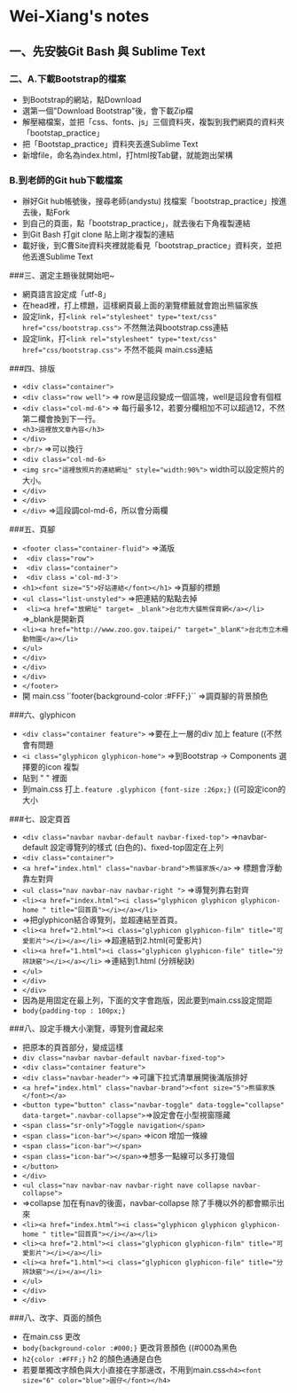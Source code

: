 #  Wei-Xiang's notes
## 一、先安裝Git Bash 與 Sublime Text
### 二、A.下載Bootstrap的檔案
- 到Bootstrap的網站，點Download
- 選第一個"Download Bootstrap"後，會下載Zip檔
- 解壓縮檔案，並把「css、fonts、js」三個資料夾，複製到我們網頁的資料夾「bootstap_practice」
- 把「Bootstap_practice」資料夾丟進Sublime Text
- 新增file，命名為index.html，打html按Tab鍵，就能跑出架構

### B.到老師的Git hub下載檔案
- 辦好Git hub帳號後，搜尋老師(andystu) 找檔案「bootstrap_practice」按進去後，點Fork
- 到自己的頁面，點「bootstrap_practice」，就去後右下角複製連結
- 到Git Bash 打git clone 貼上剛才複製的連結
- 載好後，到C曹Site資料夾裡就能看見「bootstrap_practice」資料夾，並把他丟進Sublime Text

###三、選定主題後就開始吧~
- 網頁語言設定成「utf-8」
- 在head裡，打上標題<title>熊貓家族</title>，這樣網頁最上面的瀏覽標籤就會跑出熊貓家族
- 設定link，打``<link rel="stylesheet" type="text/css" href="css/bootstrap.css">`` 不然無法與bootstrap.css連結
- 設定link，打``<link rel="stylesheet" type="text/css" href="css/bootstrap.css">`` 不然不能與 main.css連結

###四、排版
- ``<div class="container">``
- ``<div class="row well">`` => row是這段變成一個區塊，well是這段會有個框
- ``<div class="col-md-6">`` => 每行最多12，若要分欄相加不可以超過12，不然第二欄會換到下一行。
- ``<h3>這裡放文章內容</h3>``
- ``</div>``
- ``<br/>`` =>可以換行
- ``<div class="col-md-6>``
- ``<img src="這裡放照片的連結網址" style="width:90%">`` width可以設定照片的大小。
- ``</div>``
- ``</div>``
- ``</div>`` =>這段調col-md-6，所以會分兩欄

###五、頁腳
-  ``<footer class="container-fluid">``  =>滿版
-  `` <div class="row">``
-  `` <div class="container">``
-  `` <div class ='col-md-3'>``
-  ``<h1><font size="5">好站連結</font></h1>``  =>頁腳的標題
-  ``<ul class="list-unstyled">``  =>把連結的點點去掉
-  `` <li><a href="放網址" target= _blank">台北市大貓熊保育網</a></li>`` =>_blank是開新頁
-  ``<li><a href="http://www.zoo.gov.taipei/" target="_blanK">台北市立木柵動物園</a></li>``
-  ``</ul>``
-  ``</div>``
-  ``</div>``
-  ``</div>``
-  ``</footer>``
- 開 main.css ‵`footer{background-color :#FFF;}`` =>調頁腳的背景顏色

###六、glyphicon
- ``<div class="container feature">`` =>要在上一層的div 加上 feature ((不然會有問題
- ``<i class="glyphicon glyphicon-home">`` =>到Bootstrap -> Components 選擇要的icon 複製
- 貼到  "    " 裡面
- 到main.css 打上``.feature .glyphicon {font-size :26px;}`` ((可設定icon的大小

###七、設定頁首
- ``<div class="navbar navbar-default navbar-fixed-top">`` =>navbar-default 設定導覽列的樣式 (白色的)、fixed-top固定在上列
- ``<div class="container">``
- ``<a href="index.html" class="navbar-brand">熊貓家族</a>`` => 標題會浮動靠左對齊
- ``<ul class="nav navbar-nav navbar-right ">`` =>導覽列靠右對齊
- ``<li><a href="index.html"><i class="glyphicon glyphicon glyphicon-home " title="回首頁"></i></a></li>`` 
-   =>把glyphicon結合導覽列，並超連結至首頁。
- ``<li><a href="2.html"><i class="glyphicon glyphicon-film" title="可愛影片"></i></a></li>`` =>超連結到2.html(可愛影片)
- ``<li><a href="1.html"><i class="glyphicon glyphicon-file" title="分辨訣竅"></i></a></li>`` =>連結到1.html (分辨秘訣)
- ``</ul>``
- ``</div>``
- ``</div>``
- 因為是用固定在最上列，下面的文字會跑版，因此要到main.css設定間距
- ``body{padding-top : 100px;}`` 
 
###八、設定手機大小瀏覽，導覽列會藏起來
- 把原本的頁首部分，變成這樣
- ``div class="navbar navbar-default navbar-fixed-top">`` 
- ``<div class="container feature">``
- ``<div class="navbar-header">`` =>可讓下拉式清單展開後滿版排好
- ``<a href="index.html" class="navbar-brand"><font size="5">熊貓家族</font></a>``
- ``<button type="button" class="navbar-toggle" data-toggle="collapse"   data-target=".navbar-collapse">``=>設定會在小型視窗隱藏
- ``<span class="sr-only">Toggle navigation</span>``
- ``<span class="icon-bar"></span>`` =>icon 增加一條線
- ``<span class="icon-bar"></span>``
- ``<span class="icon-bar"></span>``=>想多一點線可以多打幾個
- ``</button>``
- ``</div>``
- ``<ul class="nav navbar-nav navbar-right nave collapse navbar-collapse">`` 
- =>collapse 加在有nav的後面，navbar-collapse 除了手機以外的都會顯示出來
- ``<li><a href="index.html"><i class="glyphicon glyphicon glyphicon-home " title="回首頁"></i></a></li>``
- ``<li><a href="2.html"><i class="glyphicon glyphicon-film" title="可愛影片"></i></a></li>``
- ``<li><a href="1.html"><i class="glyphicon glyphicon-file" title="分辨訣竅"></i></a></li>``
- ``</ul>``
- ``</div>``
- ``</div>``
 
###八、改字、頁面的顏色
- 在main.css 更改
- ``body{background-color :#000;}`` 更改背景顏色  ((#000為黑色
- ``h2{color :#FFF;}`` h2 的顏色通通是白色
- 若要單獨改字顏色與大小直接在字那邊改，不用到main.css``<h4><font size="6" color="blue">圓仔</font></h4>`` 
